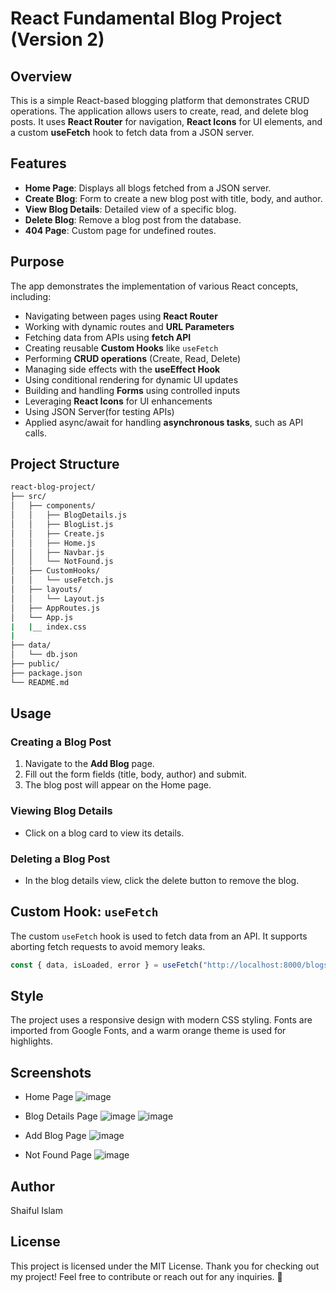 # React Fundamental Blog Project (Version 2)

## Overview
This is a simple React-based blogging platform that demonstrates CRUD operations. The application allows users to create, read, and delete blog posts. It uses **React Router** for navigation, **React Icons** for UI elements, and a custom **useFetch** hook to fetch data from a JSON server.

## Features
- **Home Page**: Displays all blogs fetched from a JSON server.
- **Create Blog**: Form to create a new blog post with title, body, and author.
- **View Blog Details**: Detailed view of a specific blog.
- **Delete Blog**: Remove a blog post from the database.
- **404 Page**: Custom page for undefined routes.

## Purpose

The app demonstrates the implementation of various React concepts, including:
 
- Navigating between pages using **React Router**
- Working with dynamic routes and **URL Parameters**
- Fetching data from APIs using **fetch API**
- Creating reusable **Custom Hooks** like `useFetch`
- Performing **CRUD operations** (Create, Read, Delete)
- Managing side effects with the **useEffect Hook**
- Using conditional rendering for dynamic UI updates
- Building and handling **Forms** using controlled inputs
- Leveraging **React Icons** for UI enhancements
- Using JSON Server(for testing APIs)
- Applied async/await for handling **asynchronous tasks**, such as API calls.


## Project Structure

   ```bash
   react-blog-project/
├── src/
│   ├── components/
│   │   ├── BlogDetails.js
│   │   ├── BlogList.js
│   │   ├── Create.js
│   │   ├── Home.js
│   │   ├── Navbar.js
│   │   └── NotFound.js
│   ├── CustomHooks/
│   │   └── useFetch.js
│   ├── layouts/
│   │   └── Layout.js
│   ├── AppRoutes.js
│   └── App.js
|   |__ index.css
|
├── data/
│   └── db.json
├── public/
├── package.json
└── README.md

```


## Usage
### Creating a Blog Post
1. Navigate to the **Add Blog** page.
2. Fill out the form fields (title, body, author) and submit.
3. The blog post will appear on the Home page.

### Viewing Blog Details
- Click on a blog card to view its details.

### Deleting a Blog Post
- In the blog details view, click the delete button to remove the blog.

## Custom Hook: `useFetch`
The custom `useFetch` hook is used to fetch data from an API. It supports aborting fetch requests to avoid memory leaks.

```javascript
const { data, isLoaded, error } = useFetch("http://localhost:8000/blogs");
```

## Style

The project uses a responsive design with modern CSS styling. Fonts are imported from Google Fonts, and a warm orange theme is used for highlights.

## Screenshots
- Home Page
![image](https://github.com/user-attachments/assets/a1280357-abaa-4117-a61b-68de7aa1b940)


- Blog Details Page
![image](https://github.com/user-attachments/assets/64b2563e-41ef-4e6e-bede-9697919501a3)
![image](https://github.com/user-attachments/assets/f242e096-1eb6-46bc-9ccb-824e8023f0d1)


- Add Blog Page
![image](https://github.com/user-attachments/assets/56b5a074-6027-4224-827f-76696dd9ff9e)


- Not Found Page
![image](https://github.com/user-attachments/assets/de11e015-3de3-40aa-bc75-33ced223f0e8)


## Author
Shaiful Islam

## License
This project is licensed under the MIT License.
Thank you for checking out my project! Feel free to contribute or reach out for any inquiries. 🚀
